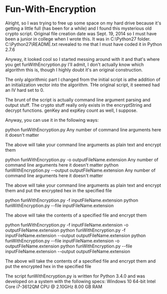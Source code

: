 # Fun-With-Encryption

Alright, so I was trying to free up some space on my hard drive because it's getting a little full (has been for a while) and I found this mysterious old crypto script. Original file creation date was Sept. 19, 2014 so I must have been a junior in college when I wrote this. It was in C:\Python27 folder. C:\Python27\README.txt revealed to me that I must have coded it in Python 2.7.6

Anyway, it looked cool so I started messing around with it and that's where you get funWithEncryption.py
I'll admit, I don't actually know which algorithm this is, though I highly doubt it's an original construction.

The only algorithmic part I changed from the initial script is athe addition of an initialization vector into the algorithm. THe original script, it seemed had an IV hard set to 0.

The brunt of the script is actually command line argument parsing and output stuff. The crypto stuff really only exists in
the encryptString and decrypt functions. genKey and expKey count as well, I suppose.

Anyway, you can use it in the following ways:

python funWithEncryption.py Any number of command line arguments here it doesn't matter

The above will take your command line arguments as plain text and encrypt them

python funWithEncryption.py -o outputFileName.extension Any number of command line arguments here it doesn't matter
python funWithEncryption.py --output outputFileName.extension Any number of command line arguments here it doesn't matter

The above will take your command line arguments as plain text and encrypt them and put the encrypted hex in the specified file

python funWithEncryption.py -f inputFileName.extension
python funWithEncryption.py --file inputFileName.extension

The above will take the contents of a specified file and encrypt them

python funWithEncryption.py -f inputFileName.extension -o outputFileName.extension
python funWithEncryption.py -f inputFileName.extension --output outputFileName.extension
python funWithEncryption.py --file inputFileName.extension -o outputFileName.extension
python funWithEncryption.py --file inputFileName.extension --output outputFileName.extension

The above will take the contents of a specified file and encrypt them and put the encrypted hex in the specified file

The script funWithEncryption.py is written for Python 3.4.0 and was developed on a system with the following specs:
Windows 10 64-bit
Intel Core i7-3612QM CPU @ 2.10GHz
8.00 GB RAM
